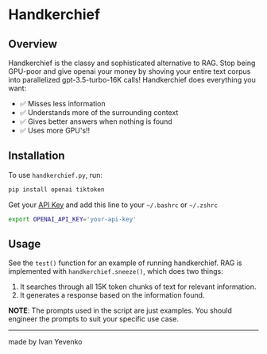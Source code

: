 # Handkerchief
## Overview
Handkerchief is the classy and sophisticated alternative to RAG. Stop being GPU-poor and give openai your money by shoving your entire text corpus into parallelized gpt-3.5-turbo-16K calls! Handkerchief does everything you want:
- ✅ Misses less information
- ✅ Understands more of the surrounding context
- ✅ Gives better answers when nothing is found
- ✅ Uses more GPU's!!

## Installation
To use `handkerchief.py`, run:
```bash
pip install openai tiktoken
```
Get your [API Key](https://platform.openai.com/docs/api-reference/authentication#:~:text=The%20OpenAI%20API%20uses%20API%20keys%20for%20authentication.%20Visit%20your%20API%20Keys%20page%20to%20retrieve%20the%20API%20key%20you%27ll%20use%20in%20your%20requests.) and add this line to your `~/.bashrc` or `~/.zshrc`
```bash
export OPENAI_API_KEY='your-api-key'
```

## Usage
See the `test()` function for an example of running handkerchief. RAG is implemented with `handkerchief.sneeze()`, which does two things:

1. It searches through all 15K token chunks of text for relevant information.
2. It generates a response based on the information found.

**NOTE**: The prompts used in the script are just examples. You should engineer the prompts to suit your specific use case.

---
made by Ivan Yevenko
